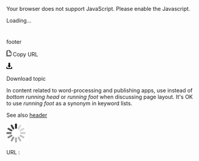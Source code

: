 Your browser does not support JavaScript. Please enable the Javascript.

Loading...

# 

footer

![Copy URL](footer_files/Copy.png)
Copy URL

![Download](footer_files/Download.png)

Download topic

In content related to word-processing and publishing apps, use instead of *bottom running head* or *running foot* when discussing page layout. It's OK to use *running foot* as a synonym in keyword lists.

See also [header](https://worldready.cloudapp.net/Styleguide/Read?id=2700&topicid=33955)

![In progress](footer_files/activity-large.gif)

URL :
